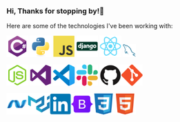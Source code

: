 ### Hi, Thanks for stopping by!👋 

Here are some of the technologies I've been working with:

<img src="https://raw.githubusercontent.com/devicons/devicon/master/icons/csharp/csharp-original.svg" alt="c sharp logo" heigth="50px"  width="50px"/>
<img src="https://raw.githubusercontent.com/devicons/devicon/master/icons/python/python-original.svg" alt="python logo" heigth="50px" width="50px"/>
<img src="https://raw.githubusercontent.com/devicons/devicon/master/icons/javascript/javascript-original.svg" alt="javaScript logo" heigth="50px" width="50px"/>
<imG src="https://raw.githubusercontent.com/devicons/devicon/master/icons/django/django-original.svg" alt="Django logo" heigth="200px"  width="50px"/> 
<img src="https://raw.githubusercontent.com/devicons/devicon/master/icons/react/react-original.svg" type="React logo" heigth="50px"  width="50px"/>
<img src="https://raw.githubusercontent.com/devicons/devicon/master/icons/mysql/mysql-original.svg" alt="mysql logo" width="30px"/> 
 
 <img
 src="https://raw.githubusercontent.com/devicons/devicon/master/icons/nodejs/nodejs-original.svg" alt="node.js logo" heigth="50px"  width="50px"/> <img
 src="https://raw.githubusercontent.com/devicons/devicon/master/icons/visualstudio/visualstudio-plain.svg" alt="VS logo" heigth="50px"  width="50px"/> <img
 src="https://raw.githubusercontent.com/devicons/devicon/master/icons/vscode/vscode-original.svg" alt="VSC logo" heigth="50px"  width="50px"/> <img
 src="https://raw.githubusercontent.com/devicons/devicon/master/icons/slack/slack-original.svg" alot="slack logo"  heigth="50px"  width="50px"/> <img
 src="https://raw.githubusercontent.com/devicons/devicon/master/icons/github/github-original.svg" alt="github logo" heigth="50px"  width="50px"/><img
 src="https://raw.githubusercontent.com/devicons/devicon/master/icons/git/git-original.svg" alt="git logo" heigth="50px"  width="50px"/>
 
 <img
  src="https://raw.githubusercontent.com/devicons/devicon/master/icons/dot-net/dot-net-original.svg" alt="dot net logo" heigth="50px"  width="50px"/><img
  src="https://raw.githubusercontent.com/devicons/devicon/master/icons/materialui/materialui-original.svg" alt="material logo" heigth="50px"  width="50px"/><img
  src="https://raw.githubusercontent.com/devicons/devicon/master/icons/linkedin/linkedin-original.svg" alt="linked in logo" heigth="50px"  width="50px"/><img
  src="https://raw.githubusercontent.com/devicons/devicon/master/icons/bootstrap/bootstrap-original.svg" alt="bootstrap logo" heigth="50px"  width="50px"/><img
  src="https://raw.githubusercontent.com/devicons/devicon/master/icons/css3/css3-original.svg" alt="css logo" heigth="50px"  width="50px"/><img
  src="https://raw.githubusercontent.com/devicons/devicon/master/icons/html5/html5-original.svg" alt="html5 logo" heigth="50px"  width="50px"/>                                                                                                                                           
                                                                                                                                                    
 
 
<!--
**justincamp1776/justincamp1776** is a ✨ _special_ ✨ repository because its `README.md` (this file) appears on your GitHub profile.

Here are some ideas to get you started:

- 🔭 I’m currently working on ...
- 🌱 I’m currently learning ...
- 👯 I’m looking to collaborate on ...
- 🤔 I’m looking for help with ...
- 💬 Ask me about ...
- 📫 How to reach me: ...
- 😄 Pronouns: ...
- ⚡ Fun fact: ...
-->
